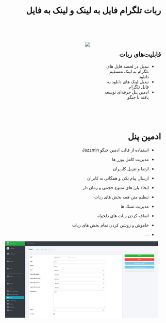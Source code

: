 <div dir="rtl" style="text-align: right;">

<h1>ربات تلگرام فایل به لینک و لینک به فایل</h1>
<br>
<br>
<br>
<br>

<div dir="rtl" style="text-align: right;">
    <div style="display: flex; align-items: flex-start;">
        <div style="flex: 1;">
            <h2>قابلیت‌های ربات</h2>
            <ul>
                <li>تبدیل در لحضه فایل های تلگرام به لینک مستقیم دانلود</li>
                <li>تبدیل لینک های دانلود به فایل تلگرام</li>
                <li>ادمین پنل حرفه‌ای توسعه یافته با جنگو</li>
            </ul>
        </div>
        <div style="flex: 1; margin-left: 20px;">
            <div style="display: flex;">
    <img src="https://github.com/AliFreeGuy/nitrolink_bot/blob/master/images/demo2.gif" width="250" style="margin-right: 10px;">
</div>
        </div>
    </div>
</div>

<br>
<br>
<br>








# ادمین پنل

- استفاده از قالب ادمین جنگو [Jazzmin](https://github.com/farridav/django-jazzmin)
- مدیریت کامل یوزر ها
- ارتقا و تنزیل کاربران
- ارسال پیام تکی و همگانی به کابران


- ایجاد پلن های متنوع حجمی و زمان دار
- تنظیم متن همه بخش های ربات 
- مدیریت تسک ها
- اضافه کردن ربات های دلخواه
- خاموش و روشن کردن تمام بخش های ربات
- ...




<div style="display: flex;">
    <img src="images/demo3.png" width="800" style="margin-right: 10px;">
</div>
<br>


